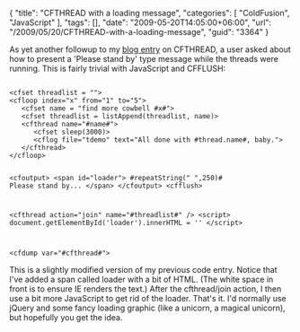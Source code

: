 {
	"title": "CFTHREAD with a loading message",
	"categories": [
		"ColdFusion",
		"JavaScript"
	],
	"tags": [],
	"date": "2009-05-20T14:05:00+06:00",
	"url": "/2009/05/20/CFTHREAD-with-a-loading-message",
	"guid": "3364"
}

As yet another followup to my <a href="http://www.raymondcamden.com/index.cfm/2009/5/18/CFTHREAD--When-to-join">blog entry</a> on CFTHREAD, a user asked about how to present a 'Please stand by' type message while the threads were running. This is fairly trivial with JavaScript and CFFLUSH:
<!--more-->
<code>
&lt;cfset threadlist = ""&gt;
&lt;cfloop index="x" from="1" to="5"&gt;
   &lt;cfset name = "find more cowbell #x#"&gt;
   &lt;cfset threadlist = listAppend(threadlist, name)&gt;
   &lt;cfthread name="#name#"&gt;
      &lt;cfset sleep(3000)&gt;
      &lt;cflog file="tdemo" text="All done with #thread.name#, baby."&gt;
   &lt;/cfthread&gt;
&lt;/cfloop&gt;

&lt;cfoutput&gt;
&lt;span id="loader"&gt;
#repeatString(" ",250)#
Please stand by...
&lt;/span&gt;
&lt;/cfoutput&gt;
&lt;cfflush&gt;

&lt;cfthread action="join" name="#threadlist#" /&gt;
&lt;script&gt;
document.getElementById('loader').innerHTML = ''
&lt;/script&gt;

&lt;cfdump var="#cfthread#"&gt;
</code>

This is a slightly modified version of my previous code entry. Notice that I've added a span called loader with a bit of HTML. (The white space in front is to ensure IE renders the text.) After the cfthread/join action, I then use a bit more JavaScript to get rid of the loader. That's it. I'd normally use jQuery and some fancy loading graphic (like a unicorn, a magical unicorn), but hopefully you get the idea.